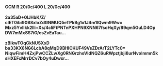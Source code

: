 #### GCM R 20/0c/400 L 20/0c/400
**2a35aD+0lJHbK/Z/**<br/>**clET0ibi90B8xloZdGNMUQ5eTPkBg1o1J4m1IQwm9Ww=**<br/>**Mxz5YvlIkk2lli+Xs/4cIiFtPNTnPXHPN9XNN67fsoHqXy/89qm5GuLD4OpDW7mMxSS7iO/csZvEaTau...**<br/><br/>
**zBIkwTOqGkNUSXxD**<br/>**ba33KX6NG6LcbA8qMqD9BHlCKUF49VsZDrArT2LYTc0=**<br/>**NiqwFimH4ZxjPwCCZLwXg0RNGrzhoVldNQZ6uRWpztjbji8urNvolmmn5ksHXEFcMrrDCv7bOy4uDwxr...**
